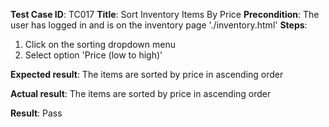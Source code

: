 **Test Case ID**: TC017
**Title**: Sort Inventory Items By Price
**Precondition**: The user has logged in and is on the inventory page './inventory.html'
**Steps**:
1. Click on the sorting dropdown menu
2. Select option 'Price (low to high)'

**Expected result**: The items are sorted by price in ascending order

**Actual result**: The items are sorted by price in ascending order

**Result**: Pass